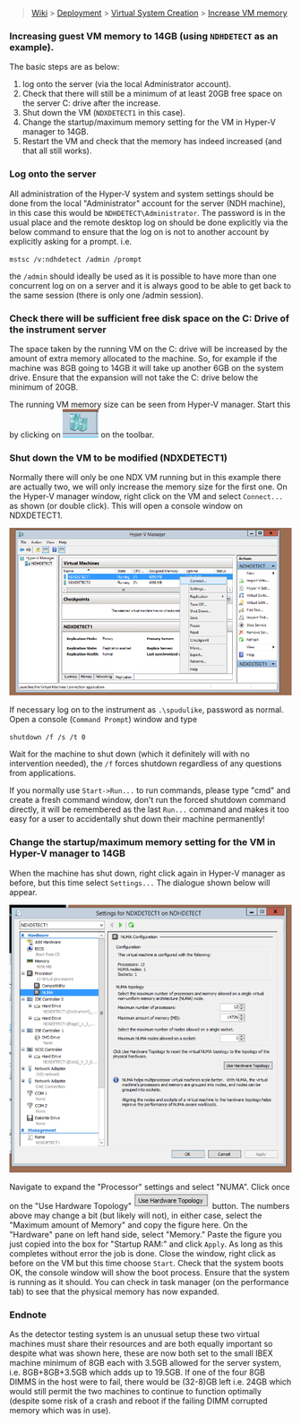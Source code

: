 > [Wiki](Home) > [Deployment](Deployment) > [Virtual System Creation](Virtual-System-Creation) > [Increase VM memory](Increase-VM-Memory)

### Increasing guest VM memory to 14GB (using `NDHDETECT` as an example).
The basic steps are as below:
1) log onto the server (via the local Administrator account).
2) Check that there will still be a minimum of at least 20GB free space on the server C: drive after the increase.
3) Shut down the VM (`NDXDETECT1` in this case).
4) Change the startup/maximum memory setting for the VM in Hyper-V manager to 14GB.
5) Restart the VM and check that the memory has indeed increased (and that all still works).

### Log onto the server
All administration of the Hyper-V system and system settings should be done from the local "Administrator" account for the server (NDH machine), in this case this would be `NDHDETECT\Administrator`.  The password is in the usual place and the remote desktop log on should be done explicitly via the below command to ensure that the log on is not to another account by explicitly asking for a prompt. i.e.

`mstsc /v:ndhdetect /admin /prompt`

the `/admin` should ideally be used as it is possible to have more than one concurrent log on on a server and it is always good to be able to get back to the same session (there is only one /admin session).

### Check there will be sufficient free disk space on the C: Drive of the instrument server
The space taken by the running VM on the C: drive will be increased by the amount of extra memory allocated to the machine.  So, for example if the machine was 8GB going to 14GB it will take up another 6GB on the system drive.  Ensure that the expansion will not take the C: drive below the minimum of 20GB.

The running VM memory size can be seen from Hyper-V manager.  Start this by clicking on 
![](https://raw.githubusercontent.com/ISISComputingGroup/ibex_developers_manual/master/images/vm-memory-hyper-v-icon.png) on the toolbar.

### Shut down the VM to be modified (NDXDETECT1)
Normally there will only be one NDX VM running but in this example there are actually two, we will only increase the memory size for the first one.  On the Hyper-V manager window, right click on the VM and select `Connect...` as shown (or double click). This will open a console window on NDXDETECT1.

![](https://raw.githubusercontent.com/ISISComputingGroup/ibex_developers_manual/master/images/vm-memory-connect-to-vm.png)

If necessary log on to the instrument as `.\spudulike`, password as normal.  Open a console (`Command Prompt`) window and type

`shutdown /f /s /t 0`

Wait for the machine to shut down (which it definitely will with no intervention needed), the `/f` forces shutdown regardless of any questions from applications.

If you normally use `Start->Run...` to run commands, please type "cmd" and create a fresh command window, don't run the forced shutdown command directly, it will be remembered as the last `Run...` command and makes it too easy for a user to accidentally shut down their machine permanently!

### Change the startup/maximum memory setting for the VM in Hyper-V manager to 14GB
When the machine has shut down, right click again in Hyper-V manager as before, but this time select `Settings...` The dialogue shown below will appear.

![](https://raw.githubusercontent.com/ISISComputingGroup/ibex_developers_manual/master/images/vm-memory-change-memory.png)

  Navigate to expand the "Processor" settings and select "NUMA".  Click once on the "Use Hardware Topology"
![](https://raw.githubusercontent.com/ISISComputingGroup/ibex_developers_manual/master/images/vm-memory-use-hardware-topology.png)
 button.  The numbers above may change a bit (but likely will not), in either case, select the "Maximum amount of Memory" and copy the figure here.  On the "Hardware" pane on left hand side, select "Memory." Paste the figure you just copied into the box for "Startup RAM:" and click `Apply`.   As long as this completes without error the job is done.  Close the window, right click as before on the VM but this time choose `Start`.  Check that the system boots OK, the console window will show the boot process.  Ensure that the system is running as it should.  You can check in task manager (on the performance tab) to see that the physical memory has now expanded.

### Endnote
As the detector testing system is an unusual setup these two virtual machines must share their resources and are both equally important so despite what was shown here, these are now both set to the small IBEX machine minimum of 8GB each with 3.5GB allowed for the server system, i.e. 8GB+8GB+3.5GB which adds up to 19.5GB.  If one of the four 8GB DIMMS in the host were to fail, there would be (32-8)GB left i.e. 24GB which would still permit the two machines to continue to function optimally (despite some risk of a crash and reboot if the failing DIMM corrupted memory which was in use).
